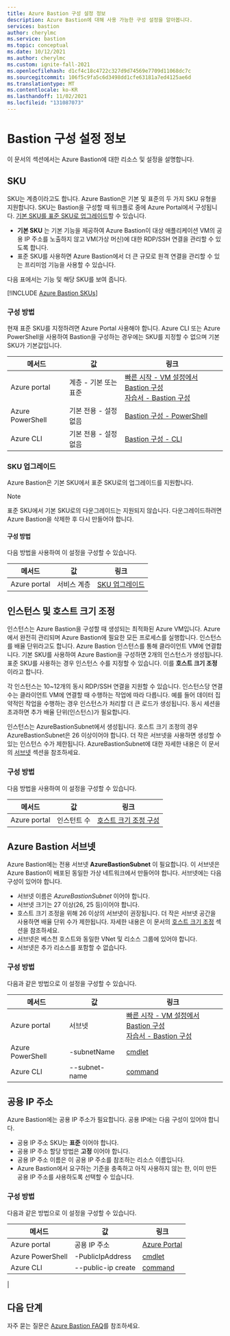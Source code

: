 ```yaml
---
title: Azure Bastion 구성 설정 정보
description: Azure Bastion에 대해 사용 가능한 구성 설정을 알아봅니다.
services: bastion
author: cherylmc
ms.service: bastion
ms.topic: conceptual
ms.date: 10/12/2021
ms.author: cherylmc
ms.custom: ignite-fall-2021
ms.openlocfilehash: d1cf4c18c4722c327d9d74569e7709d11068dc7c
ms.sourcegitcommit: 106f5c9fa5c6d3498dd1cfe63181a7ed4125ae6d
ms.translationtype: MT
ms.contentlocale: ko-KR
ms.lasthandoff: 11/02/2021
ms.locfileid: "131087073"
---
```

# <a name="about-bastion-configuration-settings"></a>Bastion 구성 설정 정보

이 문서의 섹션에서는 Azure Bastion에 대한 리소스 및 설정을 설명합니다.

## <a name="skus"></a><a name="skus"></a>SKU

SKU는 계층이라고도 합니다. Azure Bastion은 기본 및 표준의 두 가지 SKU 유형을 지원합니다. SKU는 Bastion을 구성할 때 워크플로 중에 Azure Portal에서 구성됩니다. [기본 SKU를 표준 SKU로 업그레이드](#upgradesku)할 수 있습니다.

* **기본 SKU** 는 기본 기능을 제공하여 Azure Bastion이 대상 애플리케이션 VM의 공용 IP 주소를 노출하지 않고 VM(가상 머신)에 대한 RDP/SSH 연결을 관리할 수 있도록 합니다.
* 표준 SKU를 사용하면 Azure Bastion에서 더 큰 규모로 원격 연결을 관리할 수 있는 프리미엄 기능을 사용할 수 있습니다.

다음 표에서는 기능 및 해당 SKU를 보여 줍니다. 

[!INCLUDE [Azure Bastion SKUs](../../includes/bastion-sku.md)]

### <a name="configuration-methods"></a>구성 방법

현재 표준 SKU를 지정하려면 Azure Portal 사용해야 합니다. Azure CLI 또는 Azure PowerShell을 사용하여 Bastion을 구성하는 경우에는 SKU를 지정할 수 없으며 기본 SKU가 기본값입니다.

| 메서드 | 값 | 링크 |
| --- | --- | --- |
| Azure portal | 계층 - 기본 또는 <br>표준 | [빠른 시작 - VM 설정에서 Bastion 구성](quickstart-host-portal.md)<br>[자습서 - Bastion 구성](tutorial-create-host-portal.md) |
| Azure PowerShell | 기본 전용 - 설정 없음 |[Bastion 구성 - PowerShell](bastion-create-host-powershell.md) |
| Azure CLI |  기본 전용 - 설정 없음 | [Bastion 구성 - CLI](create-host-cli.md) |

### <a name="upgrade-a-sku"></a><a name="upgradesku"></a>SKU 업그레이드

Azure Bastion은 기본 SKU에서 표준 SKU로의 업그레이드를 지원합니다.

> [!NOTE]
> 표준 SKU에서 기본 SKU로의 다운그레이드는 지원되지 않습니다. 다운그레이드하려면 Azure Bastion을 삭제한 후 다시 만들어야 합니다.
>

#### <a name="configuration-methods"></a>구성 방법

다음 방법을 사용하여 이 설정을 구성할 수 있습니다.

| 메서드 | 값 | 링크 |
| --- | --- | --- |
| Azure portal |서비스 계층  | [SKU 업그레이드](upgrade-sku.md)|

## <a name="instances-and-host-scaling"></a><a name="instance"></a>인스턴스 및 호스트 크기 조정

인스턴스는 Azure Bastion을 구성할 때 생성되는 최적화된 Azure VM입니다. Azure에서 완전히 관리되며 Azure Bastion에 필요한 모든 프로세스를 실행합니다. 인스턴스를 배율 단위라고도 합니다. Azure Bastion 인스턴스를 통해 클라이언트 VM에 연결합니다. 기본 SKU를 사용하여 Azure Bastion을 구성하면 2개의 인스턴스가 생성됩니다. 표준 SKU를 사용하는 경우 인스턴스 수를 지정할 수 있습니다. 이를 **호스트 크기 조정** 이라고 합니다. 

각 인스턴스는 10~12개의 동시 RDP/SSH 연결을 지원할 수 있습니다. 인스턴스당 연결 수는 클라이언트 VM에 연결할 때 수행하는 작업에 따라 다릅니다. 예를 들어 데이터 집약적인 작업을 수행하는 경우 인스턴스가 처리할 더 큰 로드가 생성됩니다. 동시 세션을 초과하면 추가 배율 단위(인스턴스)가 필요합니다. 

인스턴스는 AzureBastionSubnet에서 생성됩니다. 호스트 크기 조정의 경우 AzureBastionSubnet은 26 이상이어야 합니다. 더 작은 서브넷을 사용하면 생성할 수 있는 인스턴스 수가 제한됩니다. AzureBastionSubnet에 대한 자세한 내용은 이 문서의 [서브넷](#subnet) 섹션을 참조하세요.

### <a name="configuration-methods"></a>구성 방법

다음 방법을 사용하여 이 설정을 구성할 수 있습니다.

| 메서드 | 값 | 링크 |
| --- | --- | --- |
| Azure portal |인스턴트 수  | [호스트 크기 조정 구성](configure-host-scaling.md)|


## <a name="azure-bastion-subnet"></a><a name="subnet"></a>Azure Bastion 서브넷

Azure Bastion에는 전용 서브넷 **AzureBastionSubnet** 이 필요합니다. 이 서브넷은 Azure Bastion이 배포된 동일한 가상 네트워크에서 만들어야 합니다. 서브넷에는 다음 구성이 있어야 합니다.

* 서브넷 이름은 *AzureBastionSubnet* 이어야 합니다.
* 서브넷 크기는 27 이상(26, 25 등)이어야 합니다.
* 호스트 크기 조정을 위해 26 이상의 서브넷이 권장됩니다. 더 작은 서브넷 공간을 사용하면 배율 단위 수가 제한됩니다. 자세한 내용은 이 문서의 [호스트 크기 조정](#instance) 섹션을 참조하세요.
* 서브넷은 베스천 호스트와 동일한 VNet 및 리소스 그룹에 있어야 합니다.
* 서브넷은 추가 리소스를 포함할 수 없습니다.

### <a name="configuration-methods"></a>구성 방법

다음과 같은 방법으로 이 설정을 구성할 수 있습니다.

| 메서드 | 값 | 링크 |
| --- | --- |--- |
| Azure portal | 서브넷  |[빠른 시작 - VM 설정에서 Bastion 구성](quickstart-host-portal.md)<br>[자습서 - Bastion 구성](tutorial-create-host-portal.md)|
| Azure PowerShell | -subnetName|[cmdlet](/powershell/module/az.network/new-azbastion#parameters) |
| Azure CLI |  --subnet-name | [command](/cli/azure/network/vnet#az_network_vnet_create) |

## <a name="public-ip-address"></a><a name="public-ip"></a>공용 IP 주소

Azure Bastion에는 공용 IP 주소가 필요합니다. 공용 IP에는 다음 구성이 있어야 합니다.

* 공용 IP 주소 SKU는 **표준** 이어야 합니다.
* 공용 IP 주소 할당 방법은 **고정** 이어야 합니다.
* 공용 IP 주소 이름은 이 공용 IP 주소를 참조하는 리소스 이름입니다.
* Azure Bastion에서 요구하는 기준을 충족하고 아직 사용하지 않는 한, 이미 만든 공용 IP 주소를 사용하도록 선택할 수 있습니다.

### <a name="configuration-methods"></a>구성 방법

다음과 같은 방법으로 이 설정을 구성할 수 있습니다.

| 메서드 | 값 | 링크 |
| --- | --- |--- |
| Azure portal | 공용 IP 주소 |[Azure Portal](https://portal.azure.com)|
| Azure PowerShell | -PublicIpAddress| [cmdlet](/powershell/module/az.network/new-azbastion#parameters)  |
| Azure CLI | --public-ip create |[command](/cli/azure/network/public-ip)
|

## <a name="next-steps"></a>다음 단계

자주 묻는 질문은 [Azure Bastion FAQ](bastion-faq.md)를 참조하세요.
